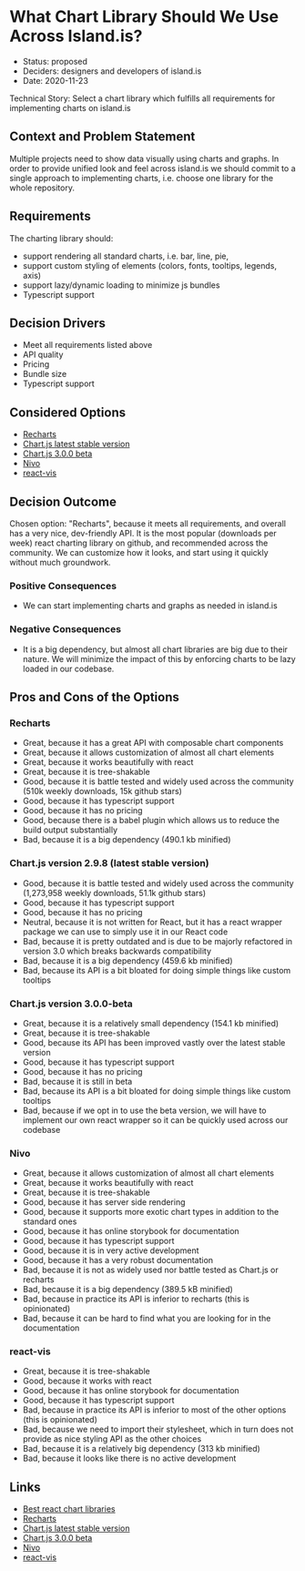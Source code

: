 # What Chart Library Should We Use Across Island.is?

- Status: proposed
- Deciders: designers and developers of island.is
- Date: 2020-11-23

Technical Story: Select a chart library which fulfills all requirements for implementing charts on island.is

## Context and Problem Statement

Multiple projects need to show data visually using charts and graphs. In order to provide unified look and feel across island.is we should commit to a single approach to implementing charts, i.e. choose one library for the whole repository.

## Requirements

The charting library should:

- support rendering all standard charts, i.e. bar, line, pie,
- support custom styling of elements (colors, fonts, tooltips, legends, axis)
- support lazy/dynamic loading to minimize js bundles
- Typescript support

## Decision Drivers

- Meet all requirements listed above
- API quality
- Pricing
- Bundle size
- Typescript support

## Considered Options

- [Recharts](http://recharts.org/)
- [Chart.js latest stable version](https://www.chartjs.org/)
- [Chart.js 3.0.0 beta](https://www.chartjs.org/docs/next/getting-started/installation/)
- [Nivo](https://nivo.rocks/)
- [react-vis](https://uber.github.io/react-vis/)

## Decision Outcome

Chosen option: "Recharts", because it meets all requirements, and overall has a very nice, dev-friendly API. It is the most popular (downloads per week) react charting library on github, and recommended across the community. We can customize how it looks, and start using it quickly without much groundwork.

### Positive Consequences

- We can start implementing charts and graphs as needed in island.is

### Negative Consequences

- It is a big dependency, but almost all chart libraries are big due to their nature. We will minimize the impact of this by enforcing charts to be lazy loaded in our codebase.

## Pros and Cons of the Options

### Recharts

- Great, because it has a great API with composable chart components
- Great, because it allows customization of almost all chart elements
- Great, because it works beautifully with react
- Great, because it is tree-shakable
- Good, because it is battle tested and widely used across the community (510k weekly downloads, 15k github stars)
- Good, because it has typescript support
- Good, because it has no pricing
- Good, because there is a babel plugin which allows us to reduce the build output substantially
- Bad, because it is a big dependency (490.1 kb minified)

### Chart.js version 2.9.8 (latest stable version)

- Good, because it is battle tested and widely used across the community (1,273,958 weekly downloads, 51.1k github stars)
- Good, because it has typescript support
- Good, because it has no pricing
- Neutral, because it is not written for React, but it has a react wrapper package we can use to simply use it in our React code
- Bad, because it is pretty outdated and is due to be majorly refactored in version 3.0 which breaks backwards compatibility
- Bad, because it is a big dependency (459.6 kb minified)
- Bad, because its API is a bit bloated for doing simple things like custom tooltips

### Chart.js version 3.0.0-beta

- Great, because it is a relatively small dependency (154.1 kb minified)
- Great, because it is tree-shakable
- Good, because its API has been improved vastly over the latest stable version
- Good, because it has typescript support
- Good, because it has no pricing
- Bad, because it is still in beta
- Bad, because its API is a bit bloated for doing simple things like custom tooltips
- Bad, because if we opt in to use the beta version, we will have to implement our own react wrapper so it can be quickly used across our codebase

### Nivo

- Great, because it allows customization of almost all chart elements
- Great, because it works beautifully with react
- Great, because it is tree-shakable
- Good, because it has server side rendering
- Good, because it supports more exotic chart types in addition to the standard ones
- Good, because it has online storybook for documentation
- Good, because it has typescript support
- Good, because it is in very active development
- Good, because it has a very robust documentation
- Bad, because it is not as widely used nor battle tested as Chart.js or recharts
- Bad, because it is a big dependency (389.5 kB minified)
- Bad, because in practice its API is inferior to recharts (this is opinionated)
- Bad, because it can be hard to find what you are looking for in the documentation

### react-vis

- Great, because it is tree-shakable
- Good, because it works with react
- Good, because it has online storybook for documentation
- Good, because it has typescript support
- Bad, because in practice its API is inferior to most of the other options (this is opinionated)
- Bad, because we need to import their stylesheet, which in turn does not provide as nice styling API as the other choices
- Bad, because it is a relatively big dependency (313 kb minified)
- Bad, because it looks like there is no active development

## Links

- [Best react chart libraries](https://openbase.io/categories/js/best-react-chart-libraries)
- [Recharts](http://recharts.org/)
- [Chart.js latest stable version](https://www.chartjs.org/)
- [Chart.js 3.0.0 beta](https://www.chartjs.org/docs/next/getting-started/installation/)
- [Nivo](https://nivo.rocks/)
- [react-vis](https://uber.github.io/react-vis/)
